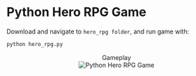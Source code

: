 # Python Hero RPG Game

Download and navigate to ```hero_rpg folder```, and run game with:
```bash
python hero_rpg.py
```

<div align="center">
  <div>Gameplay</div>
  <img src="https://user-images.githubusercontent.com/26754072/104676127-64c61980-56ac-11eb-8b59-b17db7b554f0.gif" alt="Python Hero RPG Game">
</div>
